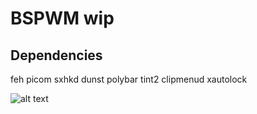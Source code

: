# BSPWM wip

## Dependencies
feh
picom
sxhkd
dunst
polybar
tint2
clipmenud
xautolock

![alt text](https://github.com/dfosterj/bspwm-wip/.images/bspwm.png)
